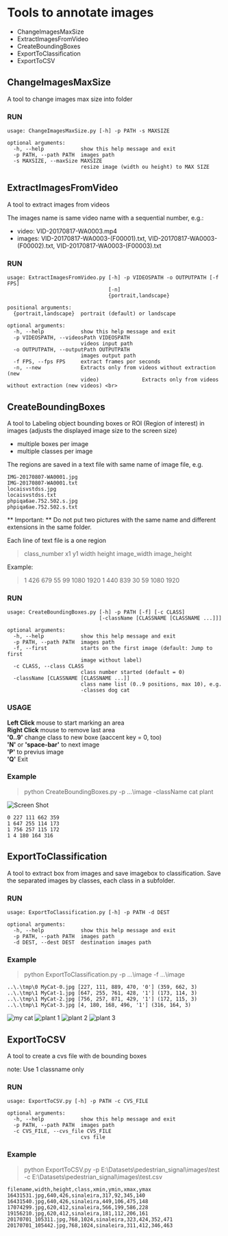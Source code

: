 # Tools to annotate images
* ChangeImagesMaxSize
* ExtractImagesFromVideo
* CreateBoundingBoxes
* ExportToClassification
* ExportToCSV

## ChangeImagesMaxSize
A tool to change images max size into folder

### RUN
```
usage: ChangeImagesMaxSize.py [-h] -p PATH -s MAXSIZE

optional arguments:
  -h, --help            show this help message and exit
  -p PATH, --path PATH  images path
  -s MAXSIZE, --maxSize MAXSIZE
                        resize image (width ou height) to MAX SIZE
```

## ExtractImagesFromVideo
A tool to extract images from videos

The images name is same video name with a sequential number, e.g.:
- video: VID-20170817-WA0003.mp4
- images: VID-20170817-WA0003-(F00001).txt, VID-20170817-WA0003-(F00002).txt, VID-20170817-WA0003-(F00003).txt

### RUN
```
usage: ExtractImagesFromVideo.py [-h] -p VIDEOSPATH -o OUTPUTPATH [-f FPS]
                                 [-n]
                                 {portrait,landscape}

positional arguments:
  {portrait,landscape}  portrait (default) or landscape

optional arguments:
  -h, --help            show this help message and exit
  -p VIDEOSPATH, --videosPath VIDEOSPATH
                        videos input path
  -o OUTPUTPATH, --outputPath OUTPUTPATH
                        images output path
  -f FPS, --fps FPS     extract frames por seconds
  -n, --new             Extracts only from videos without extraction (new
                        video)              Extracts only from videos without extraction (new videos) <br>
```

## CreateBoundingBoxes
A tool to Labeling object bounding boxes or ROI (Region of interest) in images
(adjusts the displayed image size to the screen size)

- multiple boxes per image
- multiple classes per image

The regions are saved in a text file with same name of image file, e.g.
```
IMG-20170807-WA0001.jpg
IMG-20170807-WA0001.txt
locaisvstdss.jpg
locaisvstdss.txt
phpiqa6ae.752.502.s.jpg
phpiqa6ae.752.502.s.txt
```

** Important: ** Do not put two pictures with the same name and different extensions in the same folder.

Each line of text file is a one region
>class_number x1 y1 width height image_width image_height

Example:
>1 426 679 55 99 1080 1920
>1 440 839 30 59 1080 1920



### RUN
```
usage: CreateBoundingBoxes.py [-h] -p PATH [-f] [-c CLASS]
                              [-className [CLASSNAME [CLASSNAME ...]]]

optional arguments:
  -h, --help            show this help message and exit
  -p PATH, --path PATH  images path
  -f, --first           starts on the first image (default: Jump to first
                        image without label)
  -c CLASS, --class CLASS
                        class number started (default = 0)
  -className [CLASSNAME [CLASSNAME ...]]
                        class name list (0..9 positions, max 10), e.g.
                        -classes dog cat
```

### USAGE   

**Left Click** mouse to start marking an area<br/>
**Right Click** mouse to remove last area<br/>
**'0..9'** change class to new boxe (aaccent key = 0, too)<br/>
**'N'** or **'space-bar'** to next image<br/>
**'P'** to previus image<br/>
**'Q'** Exit<br/>


### Example
> python CreateBoundingBoxes.py -p ..\.\image -className cat plant <br>

![Screen Shot](https://github.com/kabrau/PyImageRoi/blob/master/tmp/MyCatResult.jpg)

```text
0 227 111 662 359
1 647 255 114 173
1 756 257 115 172
1 4 180 164 316
```

## ExportToClassification
A tool to extract box from images and save imagebox to classification.
Save the separated images by classes, each class in a subfolder.

### RUN
```
usage: ExportToClassification.py [-h] -p PATH -d DEST

optional arguments:
  -h, --help            show this help message and exit
  -p PATH, --path PATH  images path
  -d DEST, --dest DEST  destination images path
```

### Example
> python ExportToClassification.py -p ..\.\image -f ..\.\image <br>
```
..\.\tmp\0 MyCat-0.jpg [227, 111, 889, 470, '0'] (359, 662, 3)
..\.\tmp\1 MyCat-1.jpg [647, 255, 761, 428, '1'] (173, 114, 3)
..\.\tmp\1 MyCat-2.jpg [756, 257, 871, 429, '1'] (172, 115, 3)
..\.\tmp\1 MyCat-3.jpg [4, 180, 168, 496, '1'] (316, 164, 3)
```

![my cat](https://github.com/kabrau/PyImageRoi/blob/master/tmp/0/MyCat-0.jpg)
![plant 1](https://github.com/kabrau/PyImageRoi/blob/master/tmp/1/MyCat-1.jpg)
![plant 2](https://github.com/kabrau/PyImageRoi/blob/master/tmp/1/MyCat-2.jpg)
![plant 3](https://github.com/kabrau/PyImageRoi/blob/master/tmp/1/MyCat-3.jpg)


## ExportToCSV
A tool to create a cvs file with de bounding boxes

note: Use 1 classname only 


### RUN
```
usage: ExportToCSV.py [-h] -p PATH -c CVS_FILE

optional arguments:
  -h, --help            show this help message and exit
  -p PATH, --path PATH  images path
  -c CVS_FILE, --cvs_file CVS_FILE
                        cvs file
```

### Example
> python ExportToCSV.py -p E:\Datasets\pedestrian_signal\images\test -c E:\Datasets\pedestrian_signal\images\test.csv <br>
```
filename,width,height,class,xmin,ymin,xmax,ymax
16431531.jpg,640,426,sinaleira,317,92,345,140
16431540.jpg,640,426,sinaleira,449,106,475,148
17074299.jpg,620,412,sinaleira,566,199,586,228
19156210.jpg,620,412,sinaleira,181,112,206,161
20170701_105311.jpg,768,1024,sinaleira,323,424,352,471
20170701_105442.jpg,768,1024,sinaleira,311,412,346,463
```





